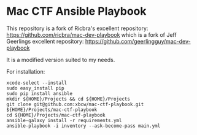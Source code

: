 # Mac CTF Ansible Playbook

This repository is a fork of Ricbra's excellent repository: https://github.com/ricbra/mac-dev-playbook which is a fork of Jeff Geerlings excellent repository: https://github.com/geerlingguy/mac-dev-playbook

It is a modified version suited to my needs.

For installation:
```
xcode-select --install
sudo easy_install pip
sudo pip install ansible
mkdir ${HOME}/Projects && cd ${HOME}/Projects
git clone git@github.com:xbcw/mac-ctf-playbook.git ${HOME}/Projects/mac-ctf-playbook
cd ${HOME}/Projects/mac-ctf-playbook
ansible-galaxy install -r requirements.yml
ansible-playbook -i inventory --ask-become-pass main.yml
```
